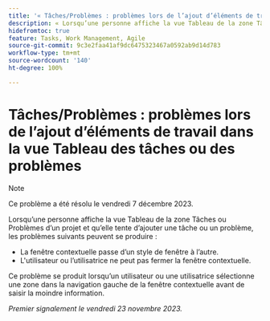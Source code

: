 ```yaml
---
title: '« Tâches/Problèmes : problèmes lors de l’ajout d’éléments de travail aux tâches ou problèmes en vue Tableau »'
description: « Lorsqu’une personne affiche la vue Tableau de la zone Tâches ou Problèmes d’un projet et qu’elle tente d’ajouter une tâche ou un problème, les problèmes répertoriés ici peuvent se produire. »
hidefromtoc: true
feature: Tasks, Work Management, Agile
source-git-commit: 9c3e2faa41af9dc6475323467a0592ab9d14d783
workflow-type: tm+mt
source-wordcount: '140'
ht-degree: 100%

---
```



# Tâches/Problèmes : problèmes lors de l’ajout d’éléments de travail dans la vue Tableau des tâches ou des problèmes

>[!NOTE]
>
>Ce problème a été résolu le vendredi 7 décembre 2023.

Lorsqu’une personne affiche la vue Tableau de la zone Tâches ou Problèmes d’un projet et qu’elle tente d’ajouter une tâche ou un problème, les problèmes suivants peuvent se produire :

* La fenêtre contextuelle passe d’un style de fenêtre à l’autre.
* L&#39;utilisateur ou l’utilisatrice ne peut pas fermer la fenêtre contextuelle.

Ce problème se produit lorsqu’un utilisateur ou une utilisatrice sélectionne une zone dans la navigation gauche de la fenêtre contextuelle avant de saisir la moindre information.

_Premier signalement le vendredi 23 novembre 2023._
